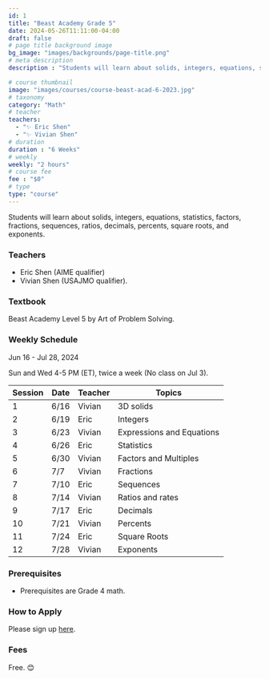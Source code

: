 ```yaml
---
id: 1
title: "Beast Academy Grade 5"
date: 2024-05-26T11:11:00-04:00
draft: false
# page title background image
bg_image: "images/backgrounds/page-title.png"
# meta description
description : "Students will learn about solids, integers, equations, statistics, factors, fractions, sequences, ratios, decimals, percents, square roots, and exponents."

# course thumbnail
image: "images/courses/course-beast-acad-6-2023.jpg"
# taxonomy
category: "Math"
# teacher
teachers:
  - "✨ Eric Shen"
  - "✨ Vivian Shen"
# duration
duration : "6 Weeks"
# weekly
weekly: "2 hours"
# course fee
fee : "$0"
# type
type: "course"
---
```


Students will learn about solids, integers, equations, statistics, factors, fractions, sequences, ratios, decimals, percents, square roots, and exponents.

### Teachers

* Eric Shen (AIME qualifier)
* Vivian Shen (USAJMO qualifier).

### Textbook 
Beast Academy Level 5 by Art of Problem Solving.

### Weekly Schedule

Jun 16 - Jul 28, 2024

Sun and Wed 4-5 PM (ET), twice a week (No class on Jul 3).

|Session|Date  | Teacher|Topics
|-------|------|--------|------------------------------------------------------
|1      |6/16  | Vivian | 3D solids
|2      |6/19  | Eric   | Integers
|3      |6/23  | Vivian | Expressions and Equations
|4      |6/26  | Eric   | Statistics
|5      |6/30  | Vivian | Factors and Multiples
|6      |7/7   | Vivian | Fractions
|7      |7/10  | Eric   | Sequences
|8      |7/14  | Vivian | Ratios and rates
|9      |7/17  | Eric   | Decimals
|10     |7/21  | Vivian | Percents
|11     |7/24  | Eric   | Square Roots
|12     |7/28  | Vivian | Exponents

### Prerequisites

* Prerequisites are Grade 4 math.

### How to Apply

Please sign up [here](https://forms.gle/aBzjbyJBFg1CieVC8).

### Fees

Free. 😊

